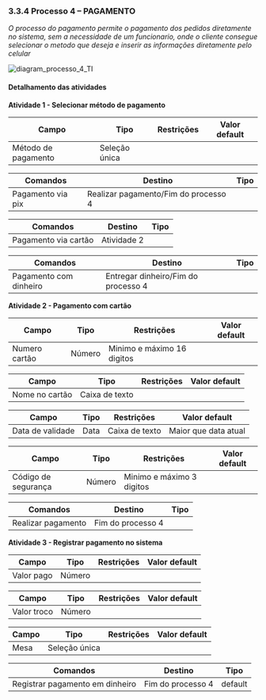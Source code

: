 ### 3.3.4 Processo 4 – PAGAMENTO

_O processo do pagamento permite o pagamento dos pedidos diretamente no sistema, sem a necessidade de um funcionario, onde o cliente consegue selecionar o metodo que deseja e inserir as informações diretamente pelo celular_

![diagram_processo_4_TI](https://github.com/ICEI-PUC-Minas-PPLES-TI/plf-es-2024-1-ti2-1372100-grupo-4-restaurante/assets/129969591/dfbdccf7-1baf-4617-8c31-3fbba319ef19)


#### Detalhamento das atividades

**Atividade 1 - Selecionar método de pagamento**

| **Campo**       | **Tipo**         | **Restrições** | **Valor default** |
| ---             | ---              | ---            | ---               |
| Método de pagamento | Seleção única  |                |                   |


| **Comandos**         |  **Destino**                   | **Tipo** |
| ---                  | ---                            | ---               |
| Pagamento via pix | Realizar pagamento/Fim do processo 4  |  |

| **Comandos**         |  **Destino**                   | **Tipo** |
| ---                  | ---                            | ---               |
| Pagamento via cartão | Atividade 2  |  |

| **Comandos**         |  **Destino**                   | **Tipo** |
| ---                  | ---                            | ---               |
| Pagamento com dinheiro | Entregar dinheiro/Fim do processo 4  |  |


**Atividade 2 - Pagamento com cartão**

| **Campo**       | **Tipo**         | **Restrições** | **Valor default** |
| ---             | ---              | ---            | ---               |
| Numero cartão | Número  | Minimo e máximo 16 digitos               |                   |

| **Campo**       | **Tipo**         | **Restrições** | **Valor default** |
| ---             | ---              | ---            | ---               |
| Nome no cartão | Caixa de texto  |               |                   |

| **Campo**       | **Tipo**         | **Restrições** | **Valor default** |
| ---             | ---              | ---            | ---               |
| Data de validade | Data  | Caixa de texto               | Maior que data atual                  |

| **Campo**       | **Tipo**         | **Restrições** | **Valor default** |
| ---             | ---              | ---            | ---               |
| Código de segurança | Número  |  Minimo e máximo 3 digitos             |                   |

| **Comandos**         |  **Destino**                   | **Tipo**          |
| ---                  | ---                            | ---               |
| Realizar pagamento | Fim do processo 4  |  |

**Atividade 3 - Registrar pagamento no sistema**

| **Campo**       | **Tipo**         | **Restrições** | **Valor default** |
| ---             | ---              | ---            | ---               |
| Valor pago | Número  |                |                   |

| **Campo**       | **Tipo**         | **Restrições** | **Valor default** |
| ---             | ---              | ---            | ---               |
| Valor troco | Número  |                |                   |

| **Campo**       | **Tipo**         | **Restrições** | **Valor default** |
| ---             | ---              | ---            | ---               |
| Mesa | Seleção única  |                |                   |


| **Comandos**         |  **Destino**                   | **Tipo** |
| ---                  | ---                            | ---               |
| Registrar pagamento em dinheiro | Fim do processo 4  | default |
